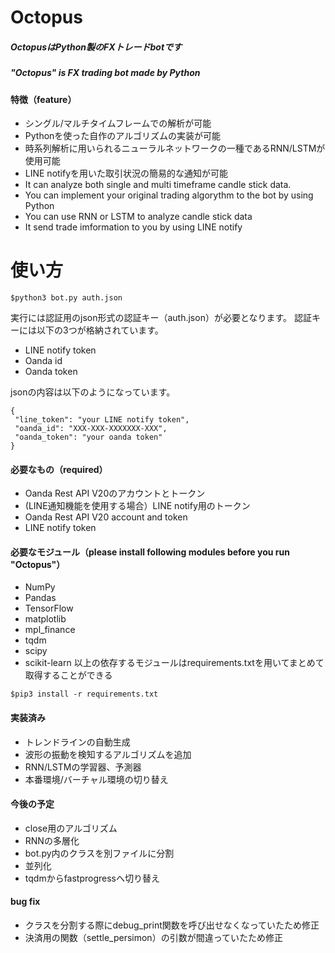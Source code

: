 # Octopus
##### OctopusはPython製のFXトレードbotです
##### "Octopus" is FX trading bot made by Python
#### 特徴（feature）
- シングル/マルチタイムフレームでの解析が可能
- Pythonを使った自作のアルゴリズムの実装が可能
- 時系列解析に用いられるニューラルネットワークの一種であるRNN/LSTMが使用可能
- LINE notifyを用いた取引状況の簡易的な通知が可能
- It can analyze both single and multi timeframe candle stick data.
- You can implement your original trading algorythm to the bot by using Python
- You can use RNN or LSTM to analyze candle stick data
- It send trade imformation to you by using LINE notify

# 使い方
```
$python3 bot.py auth.json
```
実行には認証用のjson形式の認証キー（auth.json）が必要となります。
認証キーには以下の3つが格納されています。
- LINE notify token
- Oanda id
- Oanda token

jsonの内容は以下のようになっています。
```
{
 "line_token": "your LINE notify token", 
 "oanda_id": "XXX-XXX-XXXXXXX-XXX",
 "oanda_token": "your oanda token"
}
```


#### 必要なもの（required）
- Oanda Rest API V20のアカウントとトークン
- (LINE通知機能を使用する場合）LINE notify用のトークン
- Oanda Rest API V20 account and token
- LINE notify token

#### 必要なモジュール（please install following modules before you run "Octopus"）
- NumPy
- Pandas
- TensorFlow
- matplotlib
- mpl_finance
- tqdm
- scipy
- scikit-learn
以上の依存するモジュールはrequirements.txtを用いてまとめて取得することができる
```
$pip3 install -r requirements.txt
```

#### 実装済み
- トレンドラインの自動生成
- 波形の振動を検知するアルゴリズムを追加
- RNN/LSTMの学習器、予測器
- 本番環境/バーチャル環境の切り替え

#### 今後の予定
- close用のアルゴリズム
- RNNの多層化
- bot.py内のクラスを別ファイルに分割
- 並列化
- tqdmからfastprogressへ切り替え

#### bug fix
- クラスを分割する際にdebug_print関数を呼び出せなくなっていたため修正
- 決済用の関数（settle_persimon）の引数が間違っていたため修正
